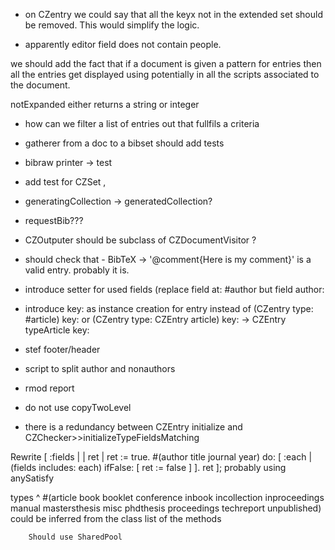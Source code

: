 * on CZentry we could say that all the keyx not in the extended set should be removed. This would simplify the logic.


* apparently editor field does not contain people.


we should add the fact that if a document is given a pattern for entries then all the entries get displayed
using potentially in all the scripts associated to the document.


notExpanded either returns a string or integer

* how can we filter a list of entries out that fullfils a criteria

* gatherer from a doc to a bibset should add tests
* bibraw printer -> test
* add test for CZSet , 

* generatingCollection -> generatedCollection?
* requestBib???
* CZOutputer should be subclass of CZDocumentVisitor ?

* should check that   - BibTeX -> '@comment{Here is my comment}' is a valid entry.  probably it is.
* introduce setter for used fields (replace field at: #author but field author: 
* introduce key: as instance creation for entry
	instead of (CZentry type: #article) key:
			or (CZentry type: CZEntry article) key:
	-> CZEntry typeArticle key: 
	
* stef footer/header
* script to split author and nonauthors
* rmod report
* do not use copyTwoLevel 
* there is a redundancy between 
	CZEntry initialize and CZChecker>>initializeTypeFieldsMatching

Rewrite 
	[ :fields | | ret |
			ret := true.
			#(author title journal year) do: [ :each |
				(fields includes: each) 
					ifFalse: [ ret := false ] ]. 
			ret ];
	probably using anySatisfy	
		
types
	^ #(article book booklet conference inbook incollection inproceedings manual mastersthesis misc phdthesis proceedings techreport unpublished)
could be inferred from the class list of the methods		
		
		Should use SharedPool
			
	